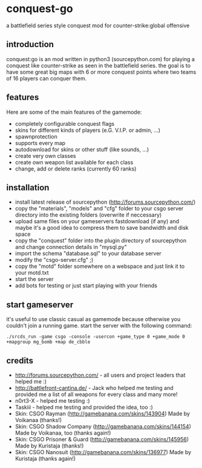 # conquest-go
a battlefield series style conquest mod for counter-strike:global offensive

## introduction
conquest:go is an mod written in python3 (sourcepython.com) for playing a conquest like counter-strike as seen in the battlefield series. the goal is to have some great big maps with 6 or more conquest points where two teams of 16 players can conquer them.

## features
Here are some of the main features of the gamemode:

- completely configurable conquest flags
- skins for different kinds of players (e.G. V.I.P. or admin, ...)
- spawnprotection
- supports every map
- autodownload for skins or other stuff (like sounds, ...)
- create very own classes
- create own weapon list available for each class
- change, add or delete ranks (currently 60 ranks)

## installation
- install latest release of sourcepython (http://forums.sourcepython.com/)
- copy the "materials", "models" and "cfg" folder to your csgo server directory into the existing folders (overwrite if neccessary)
- upload same files on your gameservers fastdownload (if any) and maybe it's a good idea to compress them to save bandwidth and disk space
- copy the "conquest" folder into the plugin directory of sourcepython and change connection details in "mysql.py"
- import the schema "database.sql" to your database server
- modify the "csgo-server.cfg" ;)
- copy the "motd" folder somewhere on a webspace and just link it to your motd.txt
- start the server
- add bots for testing or just start playing with your friends

## start gameserver
it's useful to use classic casual as gamemode because otherwise you couldn't join a running game. start the server with the following command:
```
./srcds_run -game csgo -console -usercon +game_type 0 +game_mode 0 +mapgroup mg_bomb +map de_cbble
```
## credits
- http://forums.sourcepython.com/ - all users and project leaders that helped me :)
- http://battlefront-cantina.de/ - Jack who helped me testing and provided me a list of all weapons for every class and many more!
- n0rt3-X - helped me testing :)
- Taskiii - helped me testing and provided the idea, too :)
- Skin: CSGO Rayman (http://gamebanana.com/skins/143904) Made by Voikanaa (thanks!)
- Skin: CSGO Shadow Company (http://gamebanana.com/skins/144154) Made by Voikanaa, too (thanks again!)
- Skin: CSGO Prisoner & Guard (http://gamebanana.com/skins/145956) Made by Kuristaja (thanks!)
- Skin: CSGO Nanosuit (http://gamebanana.com/skins/136977) Made by Kuristaja (thanks again!)
